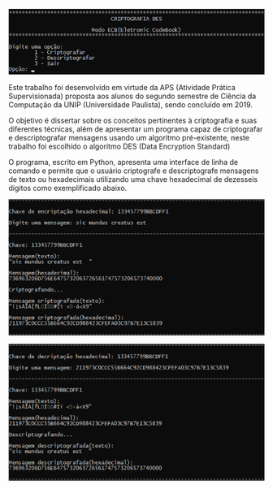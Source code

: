 ![](Imgs\menu.png)

Este trabalho foi desenvolvido em virtude da APS (Atividade Prática Supervisionada) proposta aos alunos do segundo semestre de Ciência da Computação da UNIP (Universidade Paulista), sendo concluído em 2019.

O objetivo é dissertar sobre os conceitos pertinentes à criptografia e suas diferentes técnicas, além de apresentar um programa capaz de criptografar e descriptografar mensagens usando um algoritmo pré-existente, neste trabalho foi escolhido o algoritmo DES (Data Encryption Standard)

O programa, escrito em Python, apresenta uma interface de linha de comando e permite que o usuário criptografe e descriptografe mensagens de texto ou hexadecimais utilizando uma chave hexadecimal de dezesseis dígitos como exemplificado abaixo.

![](Imgs\encriptacao.png "Encriptação")

![](Imgs\decriptacao.png "Decriptação")

